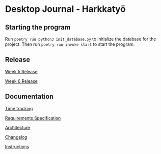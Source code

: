 # Desktop Journal - Harkkatyö

## Starting the program
Run `poetry run python3 init_database.py` to initialize the database for the project. 
Then run `poetry run invoke start` to start the program.

## Release

[Week 5 Release](https://github.com/rikubrandt/ot-tehtavat/releases/tag/week5)

[Week 6 Release](https://github.com/rikubrandt/ot-tehtavat/releases/tag/week6)

## Documentation
[Time tracking](https://github.com/rikubrandt/ot-tehtavat/blob/main/DesktopJournal/documentation/hours.md) 

[Requirements Specification](https://github.com/rikubrandt/ot-tehtavat/blob/main/DesktopJournal/documentation/requirements_specification.md)

[Architecture](https://github.com/rikubrandt/ot-tehtavat/blob/main/DesktopJournal/documentation/architecture.md)

[Changelog](https://github.com/rikubrandt/ot-tehtavat/blob/main/DesktopJournal/documentation/changelog.md)

[Instructions](https://github.com/rikubrandt/ot-tehtavat/blob/main/DesktopJournal/documentation/instructions.md)